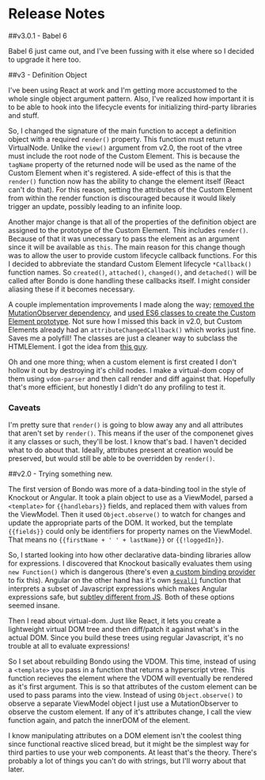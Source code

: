 # Release Notes

##v3.0.1 - Babel 6

Babel 6 just came out, and I've been fussing with it else where so I decided to upgrade it here too. 

##v3 - Definition Object 

I've been using React at work and I'm getting more accustomed to the whole single object argument pattern. Also, I've realized how important it is to be able to hook into the lifecycle events for initializing third-party libraries and stuff. 

So, I changed the signature of the main function to accept a definition object with a required `render()` property. This function must return a VirtualNode. Unlike the `view()` argument from v2.0, the root of the vtree must include the root node of the Custom Element. This is because the `tagName` property of the returned node will be used as the name of the Custom Element when it's registered. A side-effect of this is that the `render()` function now has the ability to change the element itself (React can't do that). For this reason, setting the attributes of the Custom Element from within the render function is discouraged because it would likely trigger an update, possibly leading to an infinite loop.

Another major change is that all of the properties of the definition object are assigned to the prototype of the Custom Element. This includes `render()`. Because of that it was unecessary to pass the element as an argument since it will be available as `this`. The main reason for this change though was to allow the user to provide custom lifecycle callback functions. For this I decided to abbreviate the standard Custom Element lifecycle `*Callback()` function names. So `created()`, `attached()`, `changed()`, and `detached()` will be called after Bondo is done handling these callbacks itself. I might consider aliasing these if it becomes necessary. 

A couple implementation improvements I made along the way; [removed the MutationObserver dependency](https://github.com/jessehattabaugh/bondo/commit/d85eb084c5c08f47e5c14dbb859e08e9e3a97130#diff-d27b868d70024763b7b8eb1cf1648096L43), and [used ES6 classes to create the Custom Element prototype](https://github.com/jessehattabaugh/bondo/compare/october15?expand=1#diff-168726dbe96b3ce427e7fedce31bb0bcR43). Not sure how I missed this back in v2.0, but Custom Elements already had an `attributeChangedCallback()` which works just fine. Saves me a polyfill! The classes are just a cleaner way to subclass the HTMLElement. I got the idea from [this guy](http://h3manth.com/new/blog/2015/custom-elements-with-es6/).

Oh and one more thing; when a custom element is first created I don't hollow it out by destroying it's child nodes. I make a virtual-dom copy of them using `vdom-parser` and then call render and diff against that. Hopefully that's more efficient, but honestly I didn't do any profiling to test it. 

### Caveats

I'm pretty sure that `render()` is going to blow away any and all attributes that aren't set by `render()`. This means if the user of the componenet gives it any classes or such, they'll be lost. I know that's bad. I haven't decided what to do about that. Ideally, attributes present at creation would be preserved, but would still be able to be overridden by `render()`.

##v2.0 - Trying something new. 

The first version of Bondo was more of a data-binding tool in the style of Knockout or Angular. It took a plain object to use as a ViewModel, parsed a `<template>` for `{{handlebars}}` fields, and replaced them with values from the ViewModel. Then it used `Object.observe()` to watch for changes and update the appropriate parts of the DOM. It worked, but the template `{{fields}}` could only be identifiers for property names on the ViewModel. That means no `{{firstName + ' ' + lastName}}` or `{{!loggedIn}}`.

So, I started looking into how other declarative data-binding libraries allow for expressions. I discovered that Knockout basically evaluates them using `new Function()` which is dangerous (there's even [a custom binding provider](http://brianmhunt.github.io/articles/knockout-plus-content-security-policy) to fix this). Angular on the other hand has it's own [`$eval()`](https://docs.angularjs.org/api/ng/type/$rootScope.Scope#$eval) function that interprets a subset of Javascript expressions which makes Angular expressions safe, but [subtley different from JS](https://docs.angularjs.org/guide/expression#angular-expressions-vs-javascript-expressions). Both of these options seemed insane.

Then I read about virtual-dom. Just like React, it lets you create a lightweight virtual DOM tree and then diff/patch it against what's in the actual DOM. Since you build these trees using regular Javascript, it's no trouble at all to evaluate expressions!

So I set about rebuilding Bondo using the VDOM. This time, instead of using a `<template>` you pass in a function that returns a hyperscript vtree. This function recieves the element where the VDOM will eventually be rendered as it's first argument. This is so that attributes of the custom element can be used to pass params into the view. Instead of using `Object.observe()` to observe a separate ViewModel object I just use a MutationObserver to observe the custom element. If any of it's attributes change, I call the view function again, and patch the innerDOM of the element.

I know manipulating attributes on a DOM element isn't the coolest thing since functional reactive sliced bread, but it might be the simplest way for third parties to use your web components. At least that's the theory. There's probably a lot of things you can't do with strings, but I'll worry about that later.
